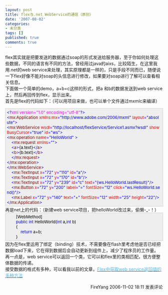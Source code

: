 ```yaml
---
layout: post
title: flex与.net WebService的通信（原创）
date: '2007-08-02'
categories:
- 未分类
tags: []
published: true
comments: true
---
```

<p>flex其实就是把要发送的数据通过soap的形式发送给服务器，至于你如何处理这些数据，不同的语言有不同的方法，曾经用过java的aixs，比较陌生，在这里我用.net的web service来处理，其实原理都是一样的，只是手段不同而已，随便说一下flex好像不能对soap的头信息进行修改，如果要对soap进行了解可以查看相关信息。<br />下面做一个简单的demo，a+b=c这样的形式，把a 和b的数据发送到web service上，然后再回传到flex，显示出来。<br />首先是flex的代码如下：（可以用项目来做，也可以单个文件通过mxmlc来编译）<br />
<div style="BORDER-RIGHT: #cccccc 1px solid; PADDING-RIGHT: 5px; BORDER-TOP: #cccccc 1px solid; PADDING-LEFT: 4px; FONT-SIZE: 13px; PADDING-BOTTOM: 4px; BORDER-LEFT: #cccccc 1px solid; WIDTH: 98%; WORD-BREAK: break-all; PADDING-TOP: 4px; BORDER-BOTTOM: #cccccc 1px solid; BACKGROUND-COLOR: #eeeeee"><span style="COLOR: #0000ff">&lt;?</span><span style="COLOR: #ff00ff">xml&nbsp;version="1.0"&nbsp;encoding="utf-8"</span><span style="COLOR: #0000ff">?&gt;</span><span style="COLOR: #000000"><br /></span><span style="COLOR: #0000ff">&lt;</span><span style="COLOR: #800000">mx:Application&nbsp;</span><span style="COLOR: #ff0000">xmlns:mx</span><span style="COLOR: #0000ff">="http://www.adobe.com/2006/mxml"</span><span style="COLOR: #ff0000">&nbsp;layout</span><span style="COLOR: #0000ff">="absolute"</span><span style="COLOR: #0000ff">&gt;</span><span style="COLOR: #000000"><br /></span><span style="COLOR: #0000ff">&lt;</span><span style="COLOR: #800000">mx:WebService&nbsp;</span><span style="COLOR: #ff0000">wsdl</span><span style="COLOR: #0000ff">="http://localhost/flexService/Service1.asmx?wsdl"</span><span style="COLOR: #ff0000">&nbsp;showBusyCursor</span><span style="COLOR: #0000ff">="true"</span><span style="COLOR: #ff0000">&nbsp;id</span><span style="COLOR: #0000ff">="ws"</span><span style="COLOR: #0000ff">&gt;</span><span style="COLOR: #000000"><br /></span><span style="COLOR: #0000ff">&lt;</span><span style="COLOR: #800000">mx:operation&nbsp;</span><span style="COLOR: #ff0000">name</span><span style="COLOR: #0000ff">="HelloWorld"</span><span style="COLOR: #ff0000">&nbsp;</span><span style="COLOR: #0000ff">&gt;</span><span style="COLOR: #000000"><br />&nbsp;&nbsp;&nbsp;&nbsp;</span><span style="COLOR: #0000ff">&lt;</span><span style="COLOR: #800000">mx:request&nbsp;</span><span style="COLOR: #ff0000">xmlns</span><span style="COLOR: #0000ff">=""</span><span style="COLOR: #0000ff">&gt;</span><span style="COLOR: #000000"><br />&nbsp;&nbsp;&nbsp;&nbsp;</span><span style="COLOR: #0000ff">&lt;</span><span style="COLOR: #800000">a</span><span style="COLOR: #0000ff">&gt;</span><span style="COLOR: #000000">{a.text}</span><span style="COLOR: #0000ff">&lt;/</span><span style="COLOR: #800000">a</span><span style="COLOR: #0000ff">&gt;</span><span style="COLOR: #000000"><br />&nbsp;&nbsp;&nbsp;&nbsp;</span><span style="COLOR: #0000ff">&lt;</span><span style="COLOR: #800000">b</span><span style="COLOR: #0000ff">&gt;</span><span style="COLOR: #000000">{b.text}</span><span style="COLOR: #0000ff">&lt;/</span><span style="COLOR: #800000">b</span><span style="COLOR: #0000ff">&gt;</span><span style="COLOR: #000000"><br />&nbsp;&nbsp;&nbsp;&nbsp;</span><span style="COLOR: #0000ff">&lt;/</span><span style="COLOR: #800000">mx:request</span><span style="COLOR: #0000ff">&gt;</span><span style="COLOR: #000000"><br /></span><span style="COLOR: #0000ff">&lt;/</span><span style="COLOR: #800000">mx:operation</span><span style="COLOR: #0000ff">&gt;</span><span style="COLOR: #000000"><br /></span><span style="COLOR: #0000ff">&lt;/</span><span style="COLOR: #800000">mx:WebService</span><span style="COLOR: #0000ff">&gt;</span><span style="COLOR: #000000"><br />&nbsp;&nbsp;&nbsp;&nbsp;</span><span style="COLOR: #0000ff">&lt;</span><span style="COLOR: #800000">mx:TextInput&nbsp;</span><span style="COLOR: #ff0000">x</span><span style="COLOR: #0000ff">="72"</span><span style="COLOR: #ff0000">&nbsp;y</span><span style="COLOR: #0000ff">="110"</span><span style="COLOR: #ff0000">&nbsp;id</span><span style="COLOR: #0000ff">="a"</span><span style="COLOR: #0000ff">/&gt;</span><span style="COLOR: #000000"><br />&nbsp;&nbsp;&nbsp;&nbsp;</span><span style="COLOR: #0000ff">&lt;</span><span style="COLOR: #800000">mx:TextInput&nbsp;</span><span style="COLOR: #ff0000">x</span><span style="COLOR: #0000ff">="72"</span><span style="COLOR: #ff0000">&nbsp;y</span><span style="COLOR: #0000ff">="170"</span><span style="COLOR: #ff0000">&nbsp;id</span><span style="COLOR: #0000ff">="b"</span><span style="COLOR: #0000ff">/&gt;</span><span style="COLOR: #000000"><br />&nbsp;&nbsp;&nbsp;&nbsp;</span><span style="COLOR: #0000ff">&lt;</span><span style="COLOR: #800000">mx:TextInput&nbsp;</span><span style="COLOR: #ff0000">x</span><span style="COLOR: #0000ff">="72"</span><span style="COLOR: #ff0000">&nbsp;y</span><span style="COLOR: #0000ff">="239"</span><span style="COLOR: #ff0000">&nbsp;id</span><span style="COLOR: #0000ff">="c"</span><span style="COLOR: #ff0000">&nbsp;text</span><span style="COLOR: #0000ff">="{ws.HelloWorld.lastResult}"</span><span style="COLOR: #0000ff">/&gt;</span><span style="COLOR: #000000"><br />&nbsp;&nbsp;&nbsp;&nbsp;</span><span style="COLOR: #0000ff">&lt;</span><span style="COLOR: #800000">mx:Button&nbsp;</span><span style="COLOR: #ff0000">x</span><span style="COLOR: #0000ff">="72"</span><span style="COLOR: #ff0000">&nbsp;y</span><span style="COLOR: #0000ff">="200"</span><span style="COLOR: #ff0000">&nbsp;label</span><span style="COLOR: #0000ff">="="</span><span style="COLOR: #ff0000">&nbsp;fontSize</span><span style="COLOR: #0000ff">="12"</span><span style="COLOR: #ff0000">&nbsp;click</span><span style="COLOR: #0000ff">="ws.HelloWorld.send()"</span><span style="COLOR: #0000ff">/&gt;</span><span style="COLOR: #000000"><br />&nbsp;&nbsp;&nbsp;&nbsp;</span><span style="COLOR: #0000ff">&lt;</span><span style="COLOR: #800000">mx:Label&nbsp;</span><span style="COLOR: #ff0000">x</span><span style="COLOR: #0000ff">="72"</span><span style="COLOR: #ff0000">&nbsp;y</span><span style="COLOR: #0000ff">="140"</span><span style="COLOR: #ff0000">&nbsp;text</span><span style="COLOR: #0000ff">="+"</span><span style="COLOR: #ff0000">&nbsp;fontSize</span><span style="COLOR: #0000ff">="12"</span><span style="COLOR: #ff0000">&nbsp;width</span><span style="COLOR: #0000ff">="25"</span><span style="COLOR: #ff0000">&nbsp;height</span><span style="COLOR: #0000ff">="22"</span><span style="COLOR: #0000ff">/&gt;</span><span style="COLOR: #000000"><br /></span><span style="COLOR: #0000ff">&lt;/</span><span style="COLOR: #800000">mx:Application</span><span style="COLOR: #0000ff">&gt;</span></div>
再是net上的代码：（新建web service项目，把helloWorld改过来，偷懒-_-！）<br />
<div style="BORDER-RIGHT: #cccccc 1px solid; PADDING-RIGHT: 5px; BORDER-TOP: #cccccc 1px solid; PADDING-LEFT: 4px; FONT-SIZE: 13px; PADDING-BOTTOM: 4px; BORDER-LEFT: #cccccc 1px solid; WIDTH: 98%; WORD-BREAK: break-all; PADDING-TOP: 4px; BORDER-BOTTOM: #cccccc 1px solid; BACKGROUND-COLOR: #eeeeee"><span style="COLOR: #000000">&nbsp;&nbsp;&nbsp;&nbsp;&nbsp;&nbsp;&nbsp;&nbsp;[WebMethod]<br />&nbsp;&nbsp;&nbsp;&nbsp;&nbsp;&nbsp;&nbsp;&nbsp;</span><span style="COLOR: #0000ff">public</span><span style="COLOR: #000000">&nbsp;</span><span style="COLOR: #0000ff">int</span><span style="COLOR: #000000">&nbsp;HelloWorld(</span><span style="COLOR: #0000ff">int</span><span style="COLOR: #000000">&nbsp;a,</span><span style="COLOR: #0000ff">int</span><span style="COLOR: #000000">&nbsp;b)<br />&nbsp;&nbsp;&nbsp;&nbsp;&nbsp;&nbsp;&nbsp;&nbsp;{<br />&nbsp;&nbsp;&nbsp;&nbsp;&nbsp;&nbsp;&nbsp;&nbsp;&nbsp;&nbsp;&nbsp;&nbsp;</span><span style="COLOR: #0000ff">return</span><span style="COLOR: #000000">&nbsp;a</span><span style="COLOR: #000000">+</span><span style="COLOR: #000000">b;<br />&nbsp;&nbsp;&nbsp;&nbsp;&nbsp;&nbsp;&nbsp;&nbsp;}</span></div>
因为在flex里运用了绑定（binding）技术，不需要像在flash里考虑他是否已经把数据load下来，它在得到数据后会自动更新到组件上，减少了程序员的工作量。<br />再一点是，web service可以返回一个类，它可以和flex里的类相匹配，很方便整体数据的传递。<br />接受数据的格式有多种，可以看我以前的文章，<a class="postTitle2" id="viewpost1_TitleUrl" href="http://www.cnblogs.com/FireYang/archive/2006/07/23/457549.html"><font color="#56b6e9">Flex中获取web service返回值的多种方法</font></a> 
<img src="http://www.cnblogs.com/FireYang/aggbug/548215.html" width="1" height="1" /><br /><br /><div align="right"><a style="text-decoration:none;" href="http://FireYang.cnblogs.com/" target="_blank">FireYang</a> 2006-11-02 18:11 <a href="http://www.cnblogs.com/FireYang/archive/2006/11/02/548215.html#Feedback" target="_blank" style="text-decoration:none;">发表评论</a></div></p>
